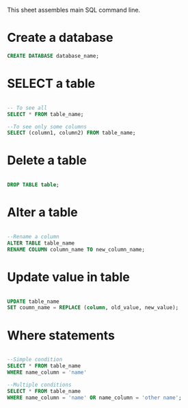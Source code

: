 This sheet assembles main SQL command line.

# Create a database

```SQL
CREATE DATABASE database_name;
```

# SELECT a table

```SQL

-- To see all
SELECT * FROM table_name;

--To see only some columns
SELECT (column1, column2) FROM table_name;

```

# Delete a table

```SQL

DROP TABLE table;

```

# Alter a table

```SQL 

--Rename a column
ALTER TABLE table_name 
RENAME COLUMN column_name TO new_column_name;

```

# Update value in table

```SQL

UPDATE table_name
SET coumn_name = REPLACE (column, old_value, new_value);

```

# Where statements

```SQL

--Simple condition
SELECT * FROM table_name
WHERE name_column = 'name'

--Multiple conditions 
SELECT * FROM table_name
WHERE name_column = 'name' OR name_column = 'other name';

```